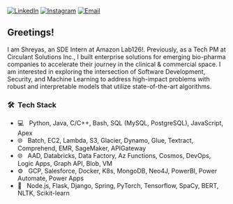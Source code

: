 <a href="https://www.linkedin.com/in/shreyaslabh/"><img alt="LinkedIn" src="https://img.shields.io/badge/LinkedIn-Shreyas_Labhsetwar-blue?style=flat-square&logo=linkedin"></a>
<a href="https://www.instagram.com/shreyas.l/"><img alt="Instagram" src="https://img.shields.io/badge/Instagram-shreyas.l-blue?style=flat-square&logo=instagram"></a>
<a href="mailto:slabhsetwar@ucsd.edu"><img alt="Email" src="https://img.shields.io/badge/Email-slabhsetwar@ucsd.edu-blue?style=flat-square&logo=gmail"></a>


<h2> Greetings!</h2> 
I am Shreyas, an SDE Intern at Amazon Lab126!. Previously, as a Tech PM at Circulant Solutions Inc., I built enterprise solutions for emerging bio-pharma companies to accelerate their journey in the clinical & commercial space. I am interested in exploring the intersection of Software Development, Security, and Machine Learning to address high-impact problems with robust and interpretable models that utilize state-of-the-art algorithms.


<h3> 🛠 &nbsp;Tech Stack</h3>

- 💻 &nbsp;
Python, Java, C/C++, Bash, SQL (MySQL, PostgreSQL), JavaScript, Apex
- 🌐 &nbsp;
  Batch, EC2, Lambda, S3, Glacier, Dynamo, Glue, Textract, Comprehend, EMR, SageMaker, APIGateway
- 🌐 &nbsp;
  AAD, Databricks, Data Factory, Az Functions, Cosmos, DevOps, Logic Apps, Graph API, Blob, VM
- ⚙️ &nbsp;
  GCP, Salesforce, Docker, K8s, MongoDB, Neo4J, PowerBI, Power Automate, Power Apps
- 🔧 &nbsp;
  Node.js, Flask, Django, Spring, PyTorch, Tensorflow, SpaCy, BERT, NLTK, Scikit-learn
<br/>

